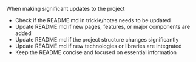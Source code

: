 When making significant updates to the project
- Check if the README.md in trickle/notes needs to be updated
- Update README.md if new pages, features, or major components are added
- Update README.md if the project structure changes significantly
- Update README.md if new technologies or libraries are integrated
- Keep the README concise and focused on essential information